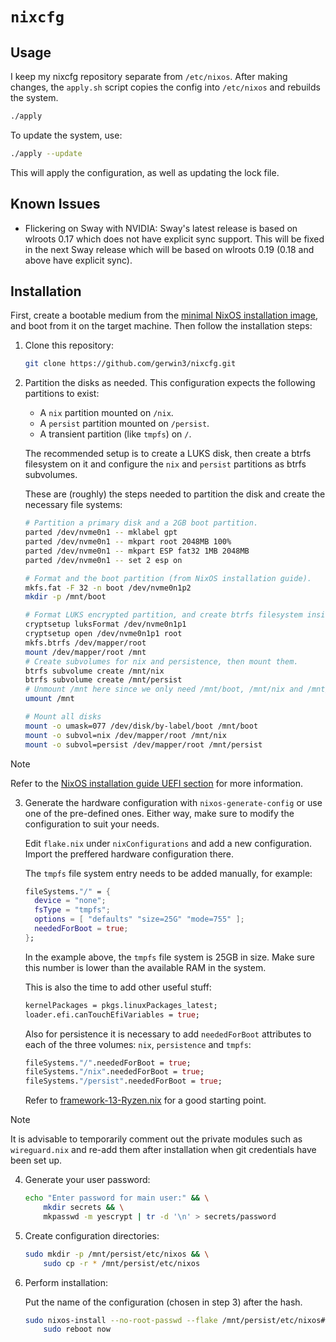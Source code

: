 # `nixcfg`

## Usage

I keep my nixcfg repository separate from `/etc/nixos`. After making changes, the `apply.sh` script copies the config into `/etc/nixos` and rebuilds the system.

```sh
./apply
```

To update the system, use:

```sh
./apply --update
```

This will apply the configuration, as well as updating the lock file.

## Known Issues

* Flickering on Sway with NVIDIA: Sway's latest release is based on wlroots 0.17 which does not have explicit sync support. This will be fixed in the next Sway release which will be based on wlroots 0.19 (0.18 and above have explicit sync).

## Installation

First, create a bootable medium from the [minimal NixOS installation image](https://nixos.org/download/), and boot from it on the target machine. Then follow the installation steps:

1. Clone this repository:

    ```bash
    git clone https://github.com/gerwin3/nixcfg.git
    ```

2. Partition the disks as needed. This configuration expects the following
   partitions to exist:

   * A `nix` partition mounted on `/nix`.
   * A `persist` partition mounted on `/persist`.
   * A transient partition (like `tmpfs`) on `/`.

   The recommended setup is to create a LUKS disk, then create a btrfs
   filesystem on it and configure the `nix` and `persist` partitions as btrfs
   subvolumes.

   These are (roughly) the steps needed to partition the disk and create the
   necessary file systems:
   
    ```bash
    # Partition a primary disk and a 2GB boot partition.
    parted /dev/nvme0n1 -- mklabel gpt
    parted /dev/nvme0n1 -- mkpart root 2048MB 100%
    parted /dev/nvme0n1 -- mkpart ESP fat32 1MB 2048MB
    parted /dev/nvme0n1 -- set 2 esp on

    # Format and the boot partition (from NixOS installation guide).
    mkfs.fat -F 32 -n boot /dev/nvme0n1p2
    mkdir -p /mnt/boot

    # Format LUKS encrypted partition, and create btrfs filesystem inside it.
    cryptsetup luksFormat /dev/nvme0n1p1
    cryptsetup open /dev/nvme0n1p1 root
    mkfs.btrfs /dev/mapper/root
    mount /dev/mapper/root /mnt
    # Create subvolumes for nix and persistence, then mount them.
    btrfs subvolume create /mnt/nix
    btrfs subvolume create /mnt/persist
    # Unmount /mnt here since we only need /mnt/boot, /mnt/nix and /mnt/persist
    umount /mnt

    # Mount all disks
    mount -o umask=077 /dev/disk/by-label/boot /mnt/boot
    mount -o subvol=nix /dev/mapper/root /mnt/nix
    mount -o subvol=persist /dev/mapper/root /mnt/persist
    ```

> [!NOTE]
> Refer to the [NixOS installation guide UEFI section](https://nixos.org/manual/nixos/stable/#sec-installation-manual-partitioning-UEFI)
> for more information.

3. Generate the hardware configuration with `nixos-generate-config` or use one
   of the pre-defined ones. Either way, make sure to modify the configuration
   to suit your needs.

   Edit `flake.nix` under `nixConfigurations` and add a new configuration.
   Import the preffered hardware configuration there.

   The `tmpfs` file system entry needs to be added manually, for example:

    ```nix
    fileSystems."/" = {
      device = "none";
      fsType = "tmpfs";
      options = [ "defaults" "size=25G" "mode=755" ];
      neededForBoot = true;
    };
    ```

   In the example above, the `tmpfs` file system is 25GB in size. Make sure
   this number is lower than the available RAM in the system.

   This is also the time to add other useful stuff:

    ```nix
    kernelPackages = pkgs.linuxPackages_latest;
    loader.efi.canTouchEfiVariables = true;
    ```

   Also for persistence it is necessary to add `neededForBoot` attributes to
   each of the three volumes: `nix`, `persistence` and `tmpfs`:

    ```nix
    fileSystems."/".neededForBoot = true;
    fileSystems."/nix".neededForBoot = true;
    fileSystems."/persist".neededForBoot = true;
    ```

   Refer to [framework-13-Ryzen.nix](./nixos/hardware/framework-13-Ryzen.nix) for
   a good starting point.

> [!NOTE]
> It is advisable to temporarily comment out the private modules such
> as `wireguard.nix` and re-add them after installation when git credentials
> have been set up.

4. Generate your user password:

    ```bash
    echo "Enter password for main user:" && \
        mkdir secrets && \
        mkpasswd -m yescrypt | tr -d '\n' > secrets/password
    ```

5. Create configuration directories:

    ```bash
    sudo mkdir -p /mnt/persist/etc/nixos && \
        sudo cp -r * /mnt/persist/etc/nixos
    ```

6. Perform installation:

    Put the name of the configuration (chosen in step 3) after the hash.

    ```bash
    sudo nixos-install --no-root-passwd --flake /mnt/persist/etc/nixos#system && \
        sudo reboot now
    ```

